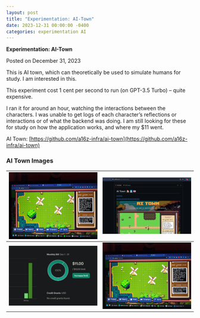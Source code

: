 ```yaml
---
layout: post
title: "Experimentation: AI-Town"
date: 2023-12-31 00:00:00 -0400
categories: experimentation AI
---
```


**Experimentation: AI-Town**

Posted on December 31, 2023

This is AI town, which can theoretically be used to simulate humans for study. I am interested in this.

This experiment cost 1 cent per second to run (on GPT-3.5 Turbo) – quite expensive.

I ran it for around an hour, watching the interactions between the characters. I was unable to get logs of each character’s reflections or interactions or of what the backend was doing. I am still looking for these for study on how the application works, and where my $11 went.

AI Town: [https://github.com/a16z-infra/ai-town](https://github.com/a16z-infra/ai-town)

### AI Town Images

| ![AI Town Image 1](/media/aitown01.jpg) | ![AI Town Image 2](/media/aitown02.png) |
|----------------------------------------|----------------------------------------|
| ![AI Town Image 3](/media/aitown03.png) | ![AI Town Image 4](/media/aitown04.jpg) |

